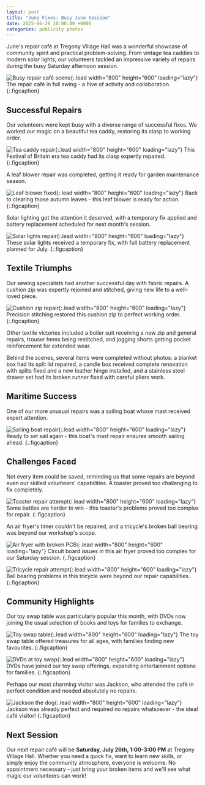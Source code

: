 ```yaml
---
layout: post
title: "June Fixes: Busy June Session"
date: 2025-06-29 10:00:00 +0000
categories: publicity photos
---
```


June's repair café at Tregony Village Hall was a wonderful showcase of community spirit and practical problem-solving. From vintage tea caddies to modern solar lights, our volunteers tackled an impressive variety of repairs during the busy Saturday afternoon session.

![Busy repair café scene](/assets/june2025/crowd_shot_showing_everyone_at_cafe.JPG){:.lead width="800" height="600" loading="lazy"}
The repair café in full swing - a hive of activity and collaboration.
{:.figcaption}

## Successful Repairs

Our volunteers were kept busy with a diverse range of successful fixes. We worked our magic on a beautiful tea caddy, restoring its clasp to working order.

![Tea caddy repair](/assets/june2025/tea_caddy_from_festival_of_britain_clasp_fixed.jpeg){:.lead width="800" height="600" loading="lazy"}
This Festival of Britain era tea caddy had its clasp expertly repaired.
{:.figcaption}

A leaf blower repair was completed, getting it ready for garden maintenance season.

![Leaf blower fixed](/assets/june2025/leaf_blower_fixed.jpeg){:.lead width="800" height="600" loading="lazy"}
Back to clearing those autumn leaves - this leaf blower is ready for action.
{:.figcaption}

Solar lighting got the attention it deserved, with a temporary fix applied and battery replacement scheduled for next month's session.

![Solar lights repair](/assets/june2025/solar_powered_lights_temporarily_fixed.jpeg){:.lead width="800" height="600" loading="lazy"}
These solar lights received a temporary fix, with full battery replacement planned for July.
{:.figcaption}

## Textile Triumphs

Our sewing specialists had another successful day with fabric repairs. A cushion zip was expertly rejoined and stitched, giving new life to a well-loved piece.

![Cushion zip repair](/assets/june2025/zip_repaired_on_cushion.jpeg){:.lead width="800" height="600" loading="lazy"}
Precision stitching restored this cushion zip to perfect working order.
{:.figcaption}

Other textile victories included a boiler suit receiving a new zip and general repairs, trouser hems being restitched, and jogging shorts getting pocket reinforcement for extended wear.

Behind the scenes, several items were completed without photos: a blanket box had its split lid repaired, a candle box received complete renovation with splits fixed and a new leather hinge installed, and a stainless steel drawer set had its broken runner fixed with careful pliers work.

## Maritime Success

One of our more unusual repairs was a sailing boat whose mast received expert attention.

![Sailing boat repair](/assets/june2025/boat_whose_mast_successfully_repaired.jpeg){:.lead width="800" height="600" loading="lazy"}
Ready to set sail again - this boat's mast repair ensures smooth sailing ahead.
{:.figcaption}

## Challenges Faced

Not every item could be saved, reminding us that some repairs are beyond even our skilled volunteers' capabilities. A toaster proved too challenging to fix completely.

![Toaster repair attempt](/assets/june2025/toaster_only_two_slots_working_not_repaired.jpeg){:.lead width="800" height="600" loading="lazy"}
Some battles are harder to win - this toaster's problems proved too complex for repair.
{:.figcaption}

An air fryer's timer couldn't be repaired, and a tricycle's broken ball bearing was beyond our workshop's scope.

![Air fryer with broken PCB](/assets/june2025/air_fryer_broken_pcb.jpeg){:.lead width="800" height="600" loading="lazy"}
Circuit board issues in this air fryer proved too complex for our Saturday session.
{:.figcaption}

![Tricycle repair attempt](/assets/june2025/tricycle_broken_ball_bearing_not_repaired.JPG){:.lead width="800" height="600" loading="lazy"}
Ball bearing problems in this tricycle were beyond our repair capabilities.
{:.figcaption}

## Community Highlights

Our toy swap table was particularly popular this month, with DVDs now joining the usual selection of books and toys for families to exchange.

![Toy swap table](/assets/june2025/toys_on_show.JPG){:.lead width="800" height="600" loading="lazy"}
The toy swap table offered treasures for all ages, with families finding new favourites.
{:.figcaption}

![DVDs at toy swap](/assets/june2025/dvds_now_available_with_toy_swap.JPG){:.lead width="800" height="600" loading="lazy"}
DVDs have joined our toy swap offerings, expanding entertainment options for families.
{:.figcaption}

Perhaps our most charming visitor was Jackson, who attended the café in perfect condition and needed absolutely no repairs.

![Jackson the dog](/assets/june2025/jackson_dog_no_repairs_needed.JPG){:.lead width="800" height="600" loading="lazy"}
Jackson was already perfect and required no repairs whatsoever - the ideal café visitor!
{:.figcaption}

## Next Session

Our next repair café will be **Saturday, July 26th, 1:00-3:00 PM** at Tregony Village Hall. Whether you need a quick fix, want to learn new skills, or simply enjoy the community atmosphere, everyone is welcome. No appointment necessary - just bring your broken items and we'll see what magic our volunteers can work!

